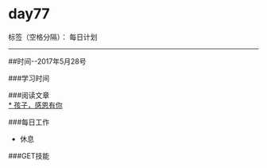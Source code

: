 # day77

标签（空格分隔）： 每日计划

---
##时间--2017年5月28号

###学习时间<br>


###阅读文章<br>
[* 孩子，感恩有你][1]

###每日工作<br>
* 休息

###GET技能


  [1]: http://www.jianshu.com/p/fd60cc47fa24
